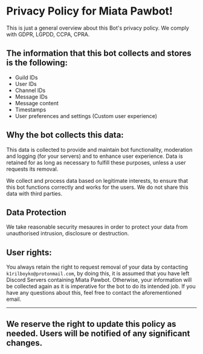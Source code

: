# Privacy Policy for Miata Pawbot!
This is just a general overview about this Bot's privacy policy. We comply with GDPR, LGPDD, CCPA, CPRA.

## The information that this bot collects and stores is the following:
  - Guild IDs
  - User IDs
  - Channel IDs
  - Message IDs
  - Message content
  - Timestamps
  - User preferences and settings (Custom user experience)

## Why the bot collects this data:

This data is collected to provide and maintain bot functionality, moderation and logging (for your servers) and to enhance user experience. Data is retained for as long as necessary to fulfill these purposes, unless a user requests its removal.

We collect and process data based on legitimate interests, to ensure that this bot functions correctly and works for the users. We do not share this data with third parties.

## Data Protection
We take reasonable security mesaures in order to protect your data from unauthorised intrusion, disclosure or destruction.

## User rights:

You always retain the right to request removal of your data by contacting ``k1rilboyko@protonmail.com``, by doing this, it is assumed that you have left Discord Servers containing Miata Pawbot. Otherwise, your information will be collected again as it is imperative for the bot to do its intended job. If you have any questions about this, feel free to contact the aforementioned email.

---

## We reserve the right to update this policy as needed. Users will be notified of any significant changes.
